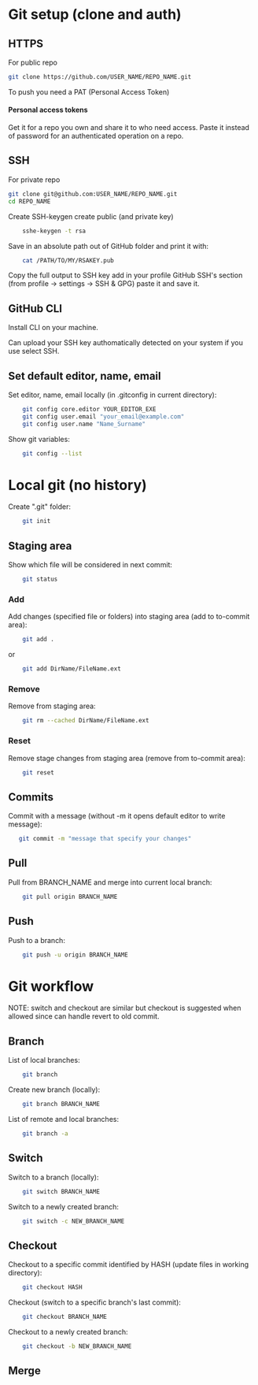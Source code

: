 # Git setup (clone and auth)

## HTTPS

For public repo
```sh
git clone https://github.com/USER_NAME/REPO_NAME.git
```

To push you need a PAT (Personal Access Token)

#### Personal access tokens
Get it for a repo you own and share it to who need access.
Paste it instead of password for an authenticated operation on a repo.


## SSH
For private repo
```sh
git clone git@github.com:USER_NAME/REPO_NAME.git
cd REPO_NAME
```
Create SSH-keygen create public (and private key)
```sh
    sshe-keygen -t rsa
```
Save in an absolute path out of GitHub folder and print it with:
```sh
    cat /PATH/TO/MY/RSAKEY.pub
```
Copy the full output to SSH key add in your profile GitHub SSH's section (from profile -> settings -> SSH & GPG) paste it and save it.

## GitHub CLI

Install CLI on your machine.

Can upload your SSH key authomatically detected on your system if you use select SSH.


## Set default editor, name, email
Set editor, name, email locally (in .gitconfig in current directory):
```sh
    git config core.editor YOUR_EDITOR_EXE
    git config user.email "your_email@example.com"
    git config user.name "Name_Surname"
```
Show git variables:
```sh
    git config --list
```

# Local git (no history)

Create ".git" folder:
```sh
    git init
```

## Staging area
Show which file will be considered in next commit:
```sh
    git status
```

### Add
Add changes (specified file or folders) into staging area (add to to-commit area):
```sh
    git add .
```
or
```sh
    git add DirName/FileName.ext
```
### Remove
Remove from staging area:
```sh
    git rm --cached DirName/FileName.ext
```

### Reset
Remove stage changes from staging area (remove from to-commit area):
```sh
    git reset
```

## Commits
Commit with a message (without -m it opens default editor to write message):
```sh
   git commit -m "message that specify your changes"
```

## Pull
Pull from BRANCH_NAME and merge into current local branch:
```sh
    git pull origin BRANCH_NAME
```

## Push
Push to a branch:
```sh
    git push -u origin BRANCH_NAME
```

# Git workflow

NOTE: switch and checkout are similar but checkout is suggested when allowed since can handle revert to old commit.

## Branch

List of local branches:
```sh
    git branch
```

Create new branch (locally):
```sh
    git branch BRANCH_NAME
```

List of remote and local branches:
```sh
    git branch -a
```



## Switch

Switch to a branch (locally):
```sh
    git switch BRANCH_NAME
```
Switch to a newly created branch:
```sh
    git switch -c NEW_BRANCH_NAME
```


## Checkout
Checkout to a specific commit identified by HASH (update files in working directory):
```sh
    git checkout HASH
```
Checkout (switch to a specific branch's last commit):
```sh
    git checkout BRANCH_NAME
```
Checkout to a newly created branch:
```sh
    git checkout -b NEW_BRANCH_NAME
```

## Merge
